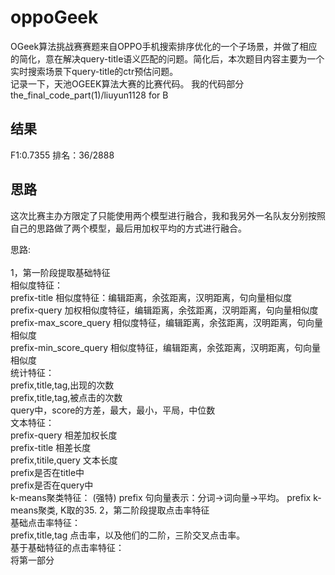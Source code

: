 # oppoGeek
OGeek算法挑战赛赛题来自OPPO手机搜索排序优化的一个子场景，并做了相应的简化，意在解决query-title语义匹配的问题。简化后，本次题目内容主要为一个实时搜索场景下query-title的ctr预估问题。<br>
记录一下，天池OGEEK算法大赛的比赛代码。 我的代码部分 the_final_code_part(1)/liuyun1128 for B

结果
---
F1:0.7355 排名：36/2888

思路
----
这次比赛主办方限定了只能使用两个模型进行融合，我和我另外一名队友分别按照自己的思路做了两个模型，最后用加权平均的方式进行融合。

思路:<br>  
1，第一阶段提取基础特征<br>
  相似度特征：<br>
    prefix-title 相似度特征：编辑距离，余弦距离，汉明距离，句向量相似度<br>
    prefix-query 加权相似度特征，编辑距离，余弦距离，汉明距离，句向量相似度<br>
    prefix-max_score_query 相似度特征，编辑距离，余弦距离，汉明距离，句向量相似度<br>
    prefix-min_score_query 相似度特征，编辑距离，余弦距离，汉明距离，句向量相似度<br>
  统计特征：<br>
    prefix,title,tag,出现的次数<br>
    prefix,title,tag,被点击的次数<br>
    query中，score的方差，最大，最小，平局，中位数<br>
  文本特征：<br>
    prefix-query 相差加权长度<br>
    prefix-title 相差长度<br>
    prefix,titile,query 文本长度<br>
    prefix是否在title中<br>
    prefix是否在query中<br>
  k-means聚类特征： (强特)
    prefix 句向量表示：分词->词向量->平均。 prefix k-means聚类, K取的35.
2，第二阶段提取点击率特征<br>
  基础点击率特征：<br>
    prefix,title,tag 点击率，以及他们的二阶，三阶交叉点击率。<br>
  基于基础特征的点击率特征：<br>
    将第一部分
